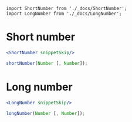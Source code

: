 ```imports
import ShortNumber from './_docs/ShortNumber';
import LongNumber from './_docs/LongNumber';
```

# Short number

```jsx
<ShortNumber snippetSkip/>
```

```js
shortNumber(Number [, Number]);
```

# Long number

```jsx
<LongNumber snippetSkip/>
```

```js
longNumber(Number [, Number]);
```
